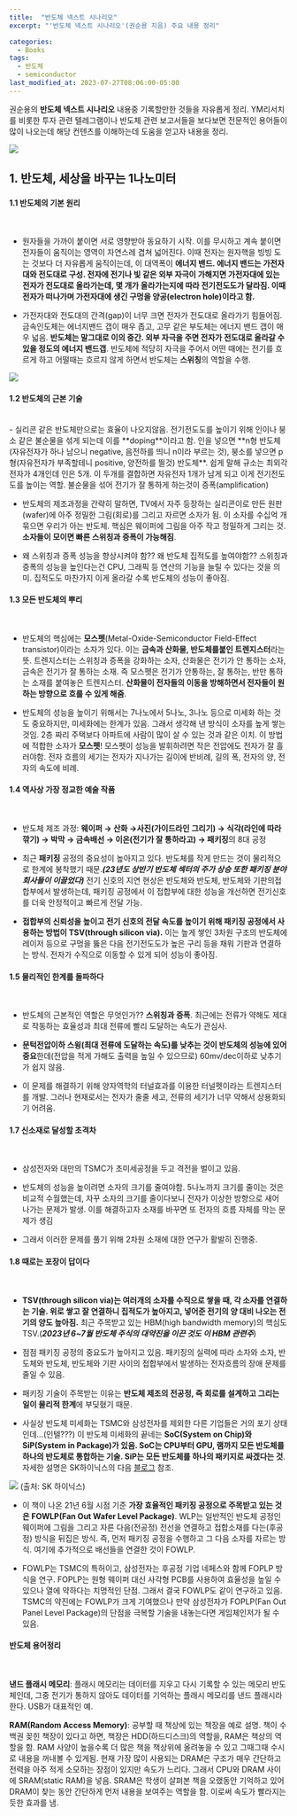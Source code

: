 ```yaml
---
title:  "반도체 넥스트 시나리오"
excerpt: "'반도체 넥스트 시나리오'(권순용 지음) 주요 내용 정리"

categories:
  - Books
tags:
  - 반도체
  - semiconductor
last_modified_at: 2023-07-27T08:06:00-05:00
---
```


권순용의 **반도체 넥스트 시나리오** 내용중 기록할만한 것들을 자유롭게 정리. YM리서치를 비롯한 투자 관련 텔레그램이나 반도체 관련 보고서들을 보다보면 전문적인 용어들이 많이 나오는데 해당 컨텐츠를 이해하는데 도움을 얻고자 내용을 정리. 

![](https://github.com/dswcrispr/dswcrispr.github.io/blob/master/assets/images/books/semicond.jpg?raw=true)

 

## 1. 반도체, 세상을 바꾸는 1나노미터 

#### 1.1 반도체의 기본 원리    
<br>

- 원자들을 가까이 붙이면 서로 영향받아 동요하기 시작. 이를 무시하고 계속 붙이면 전자들이 움직이는 영역이 자연스레 겹쳐 넓어진다. 이때 전자는 원자핵을 빙빙 도는 것보다 더 자유롭게 움직이는데, 이 대역폭이 **에너지 밴드. 에너지 밴드는 가전자대와 전도대로 구성. 전자에 전기나 빛 같은 외부 자극이 가해지면 가전자대에 있는 전자가 전도대로 올라가는데, 몇 개가 올라가는지에 따라 전기전도도가 달라짐. 이때 전자가 떠나가며 가전자대에 생긴 구멍을 양공(electron hole)이라고 함.** 

- 가전자대와 전도대의 간격(gap)이 너무 크면 전자가 전도대로 올라가기 힘들어짐. 금속인도체는 에너지밴드 갭이 매우 좁고, 고무 같은 부도체는 에너지 밴드 갭이 매우 넓음. **반도체는 말그대로 이의 중간. 외부 자극을 주면 전자가 전도대로 올라갈 수 있을 정도의 에너지 밴드갭**.  반도체에 적당히 자극을 주어서 어떤 때에는 전기를 흐르게 하고 어떨때는 흐르지 않게 하면서 반도체는 **스위칭**의 역할을 수행.

![](https://github.com/dswcrispr/dswcrispr.github.io/blob/master/assets/images/books/semicond_1.png?raw=true)


#### 1.2 반도체의 근본 기술
<br>
- 실리콘 같은 반도체만으로는 효율이 나오지않음. 전기전도도를 높이기 위해 인이나 붕소 같은 불순물을 섞게 되는데 이를 **doping**이라고 함. 인을 넣으면 **n형 반도체(자유전자가 하나 남으니 negative, 음전하를 띄니 n이라 부르는 것), 붕소를 넣으면 p형(자유전자가 부족할테니 positive, 양전하를 띌것) 반도체**. 쉽게 말해 규소는 최외각전자가 4개인데 인은 5개. 이 두개를 결합하면 자유전자 1개가 남게 되고 이게 전기전도도를 높이는 역할. 불순물을 섞어 전기가 잘 통하게 하는것이 증폭(amplification)

- 반도체의 제조과정을 간략히 말하면, TV에서 자주 등장하는 실리콘이로 만든 원판(wafer)에 아주 정밀한 그림(회로)를 그리고 자르면 소자가 됨. 이 소자를 수십억 개 묶으면 우리가 아는 반도체. 핵심은 웨이퍼에 그림을 아주 작고 정밀하게 그리는 것. **소자들이 모이면 빠른 스위칭과 증폭이 가능해짐**.

- 왜 스위칭과 증폭 성능을 향상시켜야 함??  왜 반도체 집적도를 높여야함?? 스위칭과 증폭의 성능을 높인다는건 CPU, 그래픽 등 연산의 기능을 늘릴 수 있다는 것을 의미. 집적도도 마찬가지 이게 올라갈 수록 반도체의 성능이 좋아짐.

#### 1.3 모든 반도체의 뿌리
<br>

- 반도체의 핵심에는 **모스펫**(Metal-Oxide-Semiconductor Field-Effect transistor)이라는 소자가 있다. 이는 **금속과 산화물, 반도체를붙인 트렌지스터**라는 뜻. 트렌지스터는 스위칭과 증폭을 강화하는 소자, 산화물은 전기가 안 통하는 소자, 금속은 전기가 잘 통하는 소재. 즉 모스펫은 전기가 안통하는, 잘 통하는, 반만 통하는 소재를 붙여놓은 트렌지스터. **산화물이 전자들의 이동을 방해하면서 전자들이 원하는 방향으로 흐를 수 있게 해줌**.

- 반도체의 성능을 높이기 위해서는 7나노에서 5나노, 3나노 등으로 미세화 하는 것도 중요하지만, 미세화에는 한계가 있음. 그래서 생각해 낸 방식이 소자를 높게 쌓는 것임. 2층 짜리 주택보다 아파트에 사람이 많이 살 수 있는 것과 같은 이치. 이 방법에 적합한 소자가 **모스펫**! 모스펫이 성능을 발휘하려면 작은 전압에도 전자가 잘 흘러야함. 전자 흐름의 세기는 전자가 지나가는 길이에 반비례, 길의 폭, 전자의 양, 전자의 속도에 비례.


#### 1.4 역사상 가장 정교한 예술 작품
<br>

- 반도체 제조 과정: **웨이퍼 → 산화 →사진(가이드라인 그리기) → 식각(라인에 따라 깎기) → 박막 → 금속배선 → 이온(전기가 잘 통하라고) → 패키징**의 8대 공정

- 최근 **패키징** 공정의 중요성이 높아지고 있다. 반도체를 작게 만드는 것이 물리적으로 한계에 봉착했기 때문.***(23년도 상반기 반도체 섹터의 주가 상승 또한 패키징 분야 회사들이 이끌었다)*** 전기 신호의 지연 현상은 반도체와 반도체, 반도체와 기판의접합부에서 발생하는데, 패키징 공정에서 이 접합부에 대한 성능을 개선하면 전기신호를 더욱 안정적이고 빠르게 전달 가능. 

- **접합부의 신뢰성을 높이고 전기 신호의 전달 속도를 높이기 위해 패키징 공정에서 사용하는 방법이 TSV(through silicon via).** 이는 높게 쌓인 3차원 구조의 반도체에 레이저 등으로 구멍을 뚫은 다음 전기전도도가 높은 구리 등을 채워 기판과 연결하는 방식. 전자가 수직으로 이동할 수 있게 되어 성능이 좋아짐.

#### 1.5 물리적인 한계를 돌파하다
<br>

- 반도체의 근본적인 역할은 무엇인가?? **스위칭과 증폭**. 최근에는 전류가 약해도 제대로 작동하는 효율성과 최대 전류에 빨리 도달하는 속도가 관심사. 

- **문턱전압이하 스윙(최대 전류에 도달하는 속도)를 낮추는 것이 반도체의 성능에 있어 중요**한데(전압을 적게 가해도 출력을 높일 수 있으므로) 60mv/dec이하로 낮추기가 쉽지 않음.

- 이 문제를 해결하기 위해 양자역학의 터널효과를 이용한 터널펫이라는 트렌지스터를 개발. 그러나 현재로서는 전자가 줄줄 세고, 전류의 세기가 너무 약해서 상용화되기 어려움. 


#### 1.7 신소재로 달성할 초격차
<br>

- 삼성전자와 대만의 TSMC가 초미세공정을 두고 격전을 벌이고 있음. 

- 반도체의 성능을 높이려면 소자의 크기를 줄여야함. 5나노까지 크기를 줄이는 것은 비교적 수월했는데, 자꾸 소자의 크기를 줄이다보니 전자가 이상한 방향으로 새어 나가는 문제가 발생. 이를 해결하고자 소재를 바꾸면 또 전자의 흐름 자체를 막는 문제가 생김

- 그래서 이러한 문제를 풀기 위해 2차원 소재에 대한 연구가 활발히 진행중. 

#### 1.8 때로는 포장이 답이다
<br>

- **TSV(through silicon via)는 여러개의 소자를 수직으로 쌓을 때, 각 소자를 연결하는 기술. 위로 쌓고 잘 연결하니 집적도가 높아지고, 넣어준 전기의 양 대비 나오는 전기의 양도 높아짐.** 최근 주목받고 있는 HBM(high bandwidth memory)의 핵심도 TSV.(***2023년 6~7월 반도체 주식의 대약진을 이끈 것도 이 HBM 관련주***)

- 점점 패키징 공정의 중요도가 높아지고 있음. 패키징의 실력에 따라 소자와 소자, 반도체와 반도체, 반도체와 기판 사이의 접합부에서 발생하는 전자흐름의 장애 문제를 줄일 수 있음.

- 패키징 기술이 주목받는 이유는 **반도체 제조의 전공정, 즉 회로를 설계하고 그리는 일이 물리적 한계**에 부딪혔기 때문. 

- 사실상 반도체 미세화는 TSMC와 삼성전자를 제외한 다른 기업들은 거의 포기 상태인데...(인텔???) 이 반도체 미세화의 끝네는 **SoC(System on Chip)와 SiP(System in Package)가 있음. SoC는 CPU부터 GPU, 램까지 모든 반도체를 하나의 반도체로 통합하는 기술. SiP는 모든 반도체를 하나의 패키지로 싸겠다는 것**. 자세한 설명은 SK하이닉스의 다음 [블로그](https://news.skhynix.co.kr/post/seominsuk-column-types-of-packages-2) 참조.


![](https://github.com/dswcrispr/dswcrispr.github.io/blob/master/assets/images/books/soc.jpg?raw=true)
(출처: SK 하이닉스)


- 이 책이 나온 21년 6월 시점 기준 **가장 효율적인 패키징 공정으로 주목받고 있는 것은 FOWLP(Fan Out Wafer Level Package)**. WLP는 일반적인 반도체 공정인 웨이퍼에 그림을 그리고 자른 다음(전공정) 전선을 연결하고 접합소재를 다는(후공정) 방식을 뒤집은 방식. 즉, 먼저 패키징 공정을 수행하고 그 다음 소자를 자르는 방식. 여기에 추가적으로 배선들을 연결한 것이 FOWLP.

- FOWLP는 TSMC의 특허이고, 삼성전자는 후공정 기업 네페스와 함께 FOPLP 방식을 연구. FOPLP는 원형 웨이퍼 대신 사각형 PCB를 사용하여 효율성을 높일 수 있으나 열에 약하다는 치명적인 단점. 그래서 결국 FOWLP도 같이 연구하고 있음. TSMC의 약진에는 FOWLP가 크게 기여했으나 만약 삼성전자가 FOPLP(Fan Out Panel Level Package)의 단점을 극복할 기술을 내놓는다면 게임체인저가 될 수 있음.


#### 반도체 용어정리
<br>

**낸드 플래시 메모리**: 플래시 메모리는 데이터를 지우고 다시 기록할 수 있는 메모리 반도체인데, 그중 전기가 통하지 않아도 데이터를 기억하는 플래시 메모리를 낸드 플래시라한다. USB가 대표적인 예.

**RAM(Random Access Memory)**: 공부할 때 책상에 있는 책장을 예로 설명. 책이 수백권 꽂힌 책장이 있다고 하면, 책장은 HDD(하드디스크)의 역할을, RAM은 책상의 역할을 함. RAM 사양이 높을수록 더 많은 책을 책상위에 올려놓을 수 있고 그때그때 수시로 내용을 꺼내볼 수 있게됨. 현재 가장 많이 사용되는 DRAM은 구조가 매우 간단하고 전력을 아주 적게 소모하는 장점이 있지만 속도가 느리다. 그래서 CPU와 DRAM 사이에 SRAM(static RAM)을 넣음. SRAM은 학생이 살펴본 책을 오랬동안 기억하고 있어 DRAM이 찾는 동안 간단하게 먼저 내용을 보여주는 역할을 함. 이로써 속도가 빨라지는 듯한 효과를 냄. 